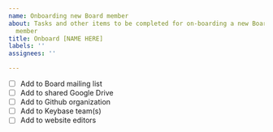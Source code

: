 ```yaml
---
name: Onboarding new Board member
about: Tasks and other items to be completed for on-boarding a new Board of Directors
  member
title: Onboard [NAME HERE]
labels: ''
assignees: ''

---
```


* [ ] Add to Board mailing list
* [ ] Add to shared Google Drive
* [ ] Add to Github organization
* [ ] Add to Keybase team(s)
* [ ] Add to website editors
